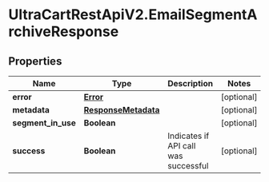 # UltraCartRestApiV2.EmailSegmentArchiveResponse

## Properties
Name | Type | Description | Notes
------------ | ------------- | ------------- | -------------
**error** | [**Error**](Error.md) |  | [optional] 
**metadata** | [**ResponseMetadata**](ResponseMetadata.md) |  | [optional] 
**segment_in_use** | **Boolean** |  | [optional] 
**success** | **Boolean** | Indicates if API call was successful | [optional] 



